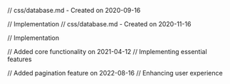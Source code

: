 // css/database.md - Created on 2020-09-16

// Implementation
// css/database.md - Created on 2020-11-16

// Implementation

// Added core functionality on 2021-04-12
// Implementing essential features

// Added pagination feature on 2022-08-16
// Enhancing user experience
